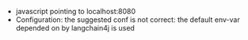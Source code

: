 


* javascript pointing to localhost:8080
* Configuration: the suggested conf is not correct: the default env-var depended on by langchain4j is used